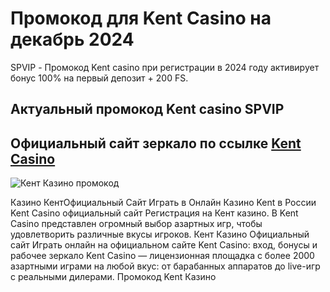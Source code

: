 # Промокод для Kent Casino на декабрь 2024
SPVIP - Промокод Kent casino при регистрации в 2024 году активирует бонус 100% на первый депозит + 200 FS.
## Актуальный промокод Kent casino SPVIP

## Официальный сайт зеркало по ссылке [Kent Casino](https://linkcasino.ru/kent_spvip)

![Кент Казино промокод](https://github.com/user-attachments/assets/a84bdf66-fc91-4c4c-bd8d-f4cffc20a7a8)

Казино КентОфициальный Сайт Играть в Онлайн Казино Kent в России Kent Casino официальный сайт Регистрация на Кент казино. В Kent Casino представлен огромный выбор азартных игр, чтобы удовлетворить различные вкусы игроков. Кент Казино Официальный сайт 
Играть онлайн на официальном сайте Kent Casino: вход, бонусы и рабочее зеркало Kent Casino — лицензионная площадка с более 2000 азартными играми на любой вкус: от барабанных аппаратов до live-игр с реальными дилерами. Промокод Kent Казино
